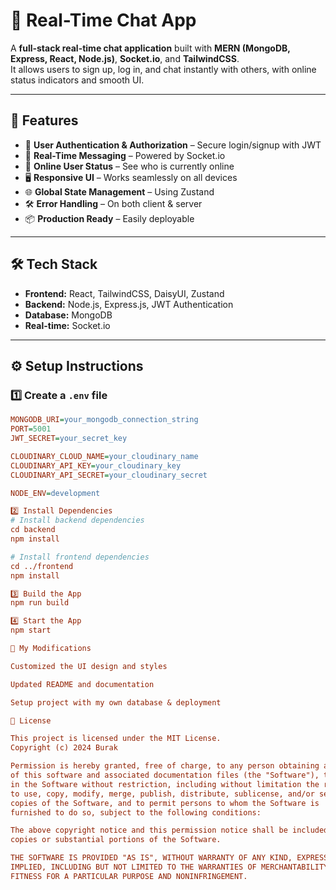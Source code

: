 # 💬 Real-Time Chat App  

A **full-stack real-time chat application** built with **MERN (MongoDB, Express, React, Node.js)**, **Socket.io**, and **TailwindCSS**.  
It allows users to sign up, log in, and chat instantly with others, with online status indicators and smooth UI.  

---

## 🚀 Features  

- 🔑 **User Authentication & Authorization** – Secure login/signup with JWT  
- 💬 **Real-Time Messaging** – Powered by Socket.io  
- 👥 **Online User Status** – See who is currently online  
- 🖥️ **Responsive UI** – Works seamlessly on all devices  
- 🌐 **Global State Management** – Using Zustand  
- 🛠 **Error Handling** – On both client & server  
- 📦 **Production Ready** – Easily deployable  

---

## 🛠 Tech Stack  

- **Frontend:** React, TailwindCSS, DaisyUI, Zustand  
- **Backend:** Node.js, Express.js, JWT Authentication  
- **Database:** MongoDB  
- **Real-time:** Socket.io  

---

## ⚙️ Setup Instructions  

### 1️⃣ Create a `.env` file  

```ini
MONGODB_URI=your_mongodb_connection_string
PORT=5001
JWT_SECRET=your_secret_key

CLOUDINARY_CLOUD_NAME=your_cloudinary_name
CLOUDINARY_API_KEY=your_cloudinary_key
CLOUDINARY_API_SECRET=your_cloudinary_secret

NODE_ENV=development

2️⃣ Install Dependencies
# Install backend dependencies
cd backend
npm install

# Install frontend dependencies
cd ../frontend
npm install

3️⃣ Build the App
npm run build

4️⃣ Start the App
npm start

🔧 My Modifications

Customized the UI design and styles

Updated README and documentation

Setup project with my own database & deployment

📜 License

This project is licensed under the MIT License.
Copyright (c) 2024 Burak

Permission is hereby granted, free of charge, to any person obtaining a copy
of this software and associated documentation files (the "Software"), to deal
in the Software without restriction, including without limitation the rights
to use, copy, modify, merge, publish, distribute, sublicense, and/or sell
copies of the Software, and to permit persons to whom the Software is
furnished to do so, subject to the following conditions:

The above copyright notice and this permission notice shall be included in all
copies or substantial portions of the Software.

THE SOFTWARE IS PROVIDED "AS IS", WITHOUT WARRANTY OF ANY KIND, EXPRESS OR
IMPLIED, INCLUDING BUT NOT LIMITED TO THE WARRANTIES OF MERCHANTABILITY,
FITNESS FOR A PARTICULAR PURPOSE AND NONINFRINGEMENT.

```
